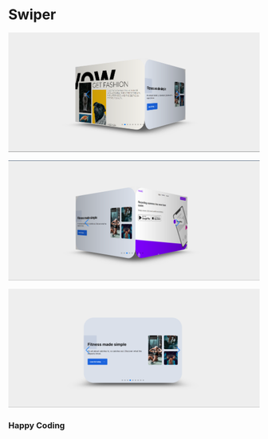 # Swiper 

![alt text](<Screenshot 2024-02-21 181856.png>)



 ![alt text](<Screenshot 2024-02-21 181914.png>) 
 
 
 
 ![alt text](<Screenshot 2024-02-21 181936.png>)


 ### Happy Coding